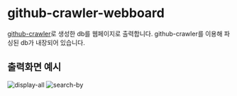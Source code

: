 # github-crawler-webboard
[github-crawler](https://github.com/Gilsuk/github-crawler)로 생성한 db를 웹페이지로 출력합니다. github-crawler를 이용해 파싱된 db가 내장되어 있습니다.

## 출력화면 예시

![display-all](https://user-images.githubusercontent.com/43606714/78527855-f7ca4d00-7818-11ea-8892-29e69f9f917f.png)
![search-by](https://user-images.githubusercontent.com/43606714/78527864-fc8f0100-7818-11ea-9e0e-8639174a0af3.png)
